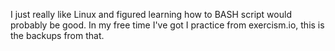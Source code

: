 I just really like Linux and figured learning how to BASH script would probably be good. In my free time I've got I practice from exercism.io, this is the backups from that.
